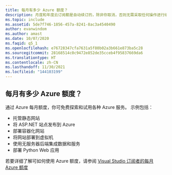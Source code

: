 ```yaml
---
title: 每月有多少 Azure 额度？
description: 月度和年度云订阅都是自动续订的，除非你取消，否则无需采取任何操作进行续订…
ms.topic: include
ms.assetid: 5de7f746-1856-457a-8241-8ac3a4540490
author: evanwindom
ms.author: amast
ms.date: 10/07/2020
ms.faqid: q5_1
ms.openlocfilehash: e76728347cfa7631a5f80b02a3b661e873ba5c28
ms.sourcegitcommit: 28168514c0c9472e852de35cceb4f95837669da6
ms.translationtype: HT
ms.contentlocale: zh-CN
ms.lasthandoff: 11/30/2021
ms.locfileid: "144103199"
---
```

## <a name="what-are-the-monthly-azure-credits"></a>每月有多少 Azure 额度？

通过 Azure 每月额度，你可免费探索和试用各种 Azure 服务。  示例包括： 
- 托管静态网站
- 将 ASP.NET 站点发布到 Azure
- 部署容器化网站
- 将网站部署到虚拟机
- 使用无服务器后端集成数据和服务
- 部署 Python Web 应用

若要详细了解可如何使用 Azure 额度，请参阅 [Visual Studio 订阅者的每月 Azure 额度](https://azure.microsoft.com/pricing/member-offers/credit-for-visual-studio-subscribers/)
